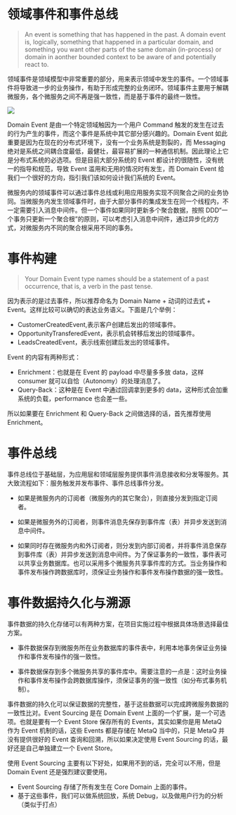 # 领域事件和事件总线

> An event is something that has happened in the past. A domain event is, logically, something that happened in a particular domain, and something you want other parts of the same domain (in-process) or domain in aonther bounded context to be aware of and potentially react to.

领域事件是领域模型中非常重要的部分，用来表示领域中发生的事件。一个领域事件将导致进一步的业务操作，有助于形成完整的业务闭环。领域事件主要用于解耦微服务，各个微服务之间不再是强一致性，而是基于事件的最终一致性。

![](https://i.postimg.cc/yNfKRR0v/image.png)

Domain Event 是由一个特定领域触因为一个用户 Command 触发的发生在过去的行为产生的事件，而这个事件是系统中其它部分感兴趣的。Domain Event 如此重要是因为在现在的分布式环境下，没有一个业务系统是割裂的，而 Messaging 绝对是系统之间耦合度最低，最健壮，最容易扩展的一种通信机制。因此理论上它是分布式系统的必选项。但是目前大部分系统的 Event 都设计的很随性，没有统一的指导和规范，导致 Event 滥用和无用的情况时有发生，而 Domain Event 给我们一个很好的方向，指引我们该如何设计我们系统的 Event。

微服务内的领域事件可以通过事件总线或利用应用服务实现不同聚合之间的业务协同。当微服务内发生领域事件时，由于大部分事件的集成发生在同一个线程内，不一定需要引入消息中间件。但一个事件如果同时更新多个聚合数据，按照 DDD“一个事务只更新一个聚合根”的原则，可以考虑引入消息中间件，通过异步化的方式，对微服务内不同的聚合根采用不同的事务。

# 事件构建

> Your Domain Event type names should be a statement of a past occurrence, that is, a verb in the past tense.

因为表示的是过去事件，所以推荐命名为 Domain Name + 动词的过去式 + Event。这样比较可以确切的表达业务语义。下面是几个举例：

- CustomerCreatedEvent,表示客户创建后发出的领域事件。
- OpportunityTransferedEvent，表示机会转移后发出的领域事件。
- LeadsCreatedEvent，表示线索创建后发出的领域事件。

Event 的内容有两种形式：

- Enrichment：也就是在 Event 的 payload 中尽量多多放 data，这样 consumer 就可以自恰（Autonomy）的处理消息了。
- Query-Back：这种是在 Event 中通过回调拿到更多的 data，这种形式会加重系统的负载，performance 也会差一些。

所以如果要在 Enrichment 和 Query-Back 之间做选择的话，首先推荐使用 Enrichment。

# 事件总线

事件总线位于基础层，为应用层和领域层服务提供事件消息接收和分发等服务。其大致流程如下：服务触发并发布事件、事件总线事件分发。

- 如果是微服务内的订阅者（微服务内的其它聚合），则直接分发到指定订阅者。

- 如果是微服务外的订阅者，则事件消息先保存到事件库（表）并异步发送到消息中间件。

- 如果同时存在微服务内和外订阅者，则分发到内部订阅者，并将事件消息保存到事件库（表）并异步发送到消息中间件。为了保证事务的一致性，事件表可以共享业务数据库。也可以采用多个微服务共享事件库的方式。当业务操作和事件发布操作跨数据库时，须保证业务操作和事件发布操作数据的强一致性。

# 事件数据持久化与溯源

事件数据的持久化存储可以有两种方案，在项目实施过程中根据具体场景选择最佳方案。

- 事件数据保存到微服务所在业务数据库的事件表中，利用本地事务保证业务操作和事件发布操作的强一致性。

- 事件数据保存到多个微服务共享的事件库中。需要注意的一点是：这时业务操作和事件发布操作会跨数据库操作，须保证事务的强一致性（如分布式事务机制）。

事件数据的持久化可以保证数据的完整性，基于这些数据可以完成跨微服务数据的一致性比对。Event Sourcing 是在 Domain Event 上面的一个扩展，是一个可选项。也就是要有一个 Event Store 保存所有的 Events，其实如果你是用 MetaQ 作为 Event 机制的话，这些 Events 都是存储在 MetaQ 当中的，只是 MetaQ 并没有提供很好的 Event 查询和回溯，所以如果决定使用 Event Sourcing 的话，最好还是自己单独建立一个 Event Store。

使用 Event Sourcing 主要有以下好处，如果用不到的话，完全可以不用，但是 Domain Event 还是强烈建议要使用。

- Event Sourcing 存储了所有发生在 Core Domain 上面的事件。
- 基于这些事件，我们可以做系统回放，系统 Debug，以及做用户行为的分析（类似于打点）
